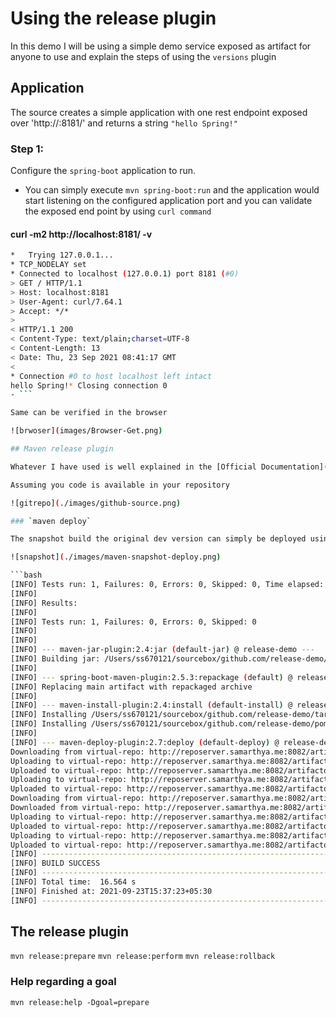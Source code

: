 # Using the release plugin

In this demo I will be using a simple demo service exposed as artifact for anyone to use and explain the steps of using the `versions` plugin

## Application

The source creates a simple application with one rest endpoint exposed over 'http://<localhost>:8181/' and returns a string `"hello Spring!"`
### Step 1:
Configure the `spring-boot` application to run.

- You can simply execute `mvn spring-boot:run` and the application would start listening on the configured application port and you can validate the exposed end point by using `curl command`

#### curl -m2 http://localhost:8181/ -v

```bash
*   Trying 127.0.0.1...
* TCP_NODELAY set
* Connected to localhost (127.0.0.1) port 8181 (#0)
> GET / HTTP/1.1
> Host: localhost:8181
> User-Agent: curl/7.64.1
> Accept: */*
> 
< HTTP/1.1 200 
< Content-Type: text/plain;charset=UTF-8
< Content-Length: 13
< Date: Thu, 23 Sep 2021 08:41:17 GMT
< 
* Connection #0 to host localhost left intact
hello Spring!* Closing connection 0
- ```

Same can be verified in the browser

![brwoser](images/Browser-Get.png)

## Maven release plugin

Whatever I have used is well explained in the [Official Documentation](http://maven.apache.org/maven-release/maven-release-plugin/).

Assuming you code is available in your repository

![gitrepo](./images/github-source.png)

### `maven deploy`

The snapshot build the original dev version can simply be deployed using maven clean deploy

![snapshot](./images/maven-snapshot-deploy.png)

```bash
[INFO] Tests run: 1, Failures: 0, Errors: 0, Skipped: 0, Time elapsed: 2.332 s - in me.samarthya.GreetingControllerTest
[INFO] 
[INFO] Results:
[INFO] 
[INFO] Tests run: 1, Failures: 0, Errors: 0, Skipped: 0
[INFO] 
[INFO] 
[INFO] --- maven-jar-plugin:2.4:jar (default-jar) @ release-demo ---
[INFO] Building jar: /Users/ss670121/sourcebox/github.com/release-demo/target/release-demo-1.0-SNAPSHOT.jar
[INFO] 
[INFO] --- spring-boot-maven-plugin:2.5.3:repackage (default) @ release-demo ---
[INFO] Replacing main artifact with repackaged archive
[INFO] 
[INFO] --- maven-install-plugin:2.4:install (default-install) @ release-demo ---
[INFO] Installing /Users/ss670121/sourcebox/github.com/release-demo/target/release-demo-1.0-SNAPSHOT.jar to /Users/ss670121/.m2/repository/me/samarthya/release-demo/1.0-SNAPSHOT/release-demo-1.0-SNAPSHOT.jar
[INFO] Installing /Users/ss670121/sourcebox/github.com/release-demo/pom.xml to /Users/ss670121/.m2/repository/me/samarthya/release-demo/1.0-SNAPSHOT/release-demo-1.0-SNAPSHOT.pom
[INFO] 
[INFO] --- maven-deploy-plugin:2.7:deploy (default-deploy) @ release-demo ---
Downloading from virtual-repo: http://reposerver.samarthya.me:8082/artifactory/virtual-maven-repo/me/samarthya/release-demo/1.0-SNAPSHOT/maven-metadata.xml
Uploading to virtual-repo: http://reposerver.samarthya.me:8082/artifactory/virtual-maven-repo/me/samarthya/release-demo/1.0-SNAPSHOT/release-demo-1.0-20210923.100706-1.jar
Uploaded to virtual-repo: http://reposerver.samarthya.me:8082/artifactory/virtual-maven-repo/me/samarthya/release-demo/1.0-SNAPSHOT/release-demo-1.0-20210923.100706-1.jar (19 MB at 3.1 MB/s)
Uploading to virtual-repo: http://reposerver.samarthya.me:8082/artifactory/virtual-maven-repo/me/samarthya/release-demo/1.0-SNAPSHOT/release-demo-1.0-20210923.100706-1.pom
Uploaded to virtual-repo: http://reposerver.samarthya.me:8082/artifactory/virtual-maven-repo/me/samarthya/release-demo/1.0-SNAPSHOT/release-demo-1.0-20210923.100706-1.pom (5.4 kB at 5.3 kB/s)
Downloading from virtual-repo: http://reposerver.samarthya.me:8082/artifactory/virtual-maven-repo/me/samarthya/release-demo/maven-metadata.xml
Downloaded from virtual-repo: http://reposerver.samarthya.me:8082/artifactory/virtual-maven-repo/me/samarthya/release-demo/maven-metadata.xml (371 B at 806 B/s)
Uploading to virtual-repo: http://reposerver.samarthya.me:8082/artifactory/virtual-maven-repo/me/samarthya/release-demo/1.0-SNAPSHOT/maven-metadata.xml
Uploaded to virtual-repo: http://reposerver.samarthya.me:8082/artifactory/virtual-maven-repo/me/samarthya/release-demo/1.0-SNAPSHOT/maven-metadata.xml (768 B at 853 B/s)
Uploading to virtual-repo: http://reposerver.samarthya.me:8082/artifactory/virtual-maven-repo/me/samarthya/release-demo/maven-metadata.xml
Uploaded to virtual-repo: http://reposerver.samarthya.me:8082/artifactory/virtual-maven-repo/me/samarthya/release-demo/maven-metadata.xml (316 B at 296 B/s)
[INFO] ------------------------------------------------------------------------
[INFO] BUILD SUCCESS
[INFO] ------------------------------------------------------------------------
[INFO] Total time:  16.564 s
[INFO] Finished at: 2021-09-23T15:37:23+05:30
[INFO] ------------------------------------------------------------------------
```

## The release plugin

`mvn release:prepare`
`mvn release:perform`
`mvn release:rollback`

### Help regarding a goal

`mvn release:help -Dgoal=prepare`